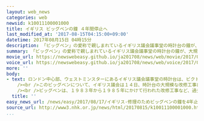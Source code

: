 ```yaml
---
layout: web_news
categories: web
newsid: k10011100001000
title: イギリス ビッグベンの鐘 ４年間停止へ
last_modified_at: '2017-08-15T04:15:00+09:00'
datetime: 2017年08月15日 04時15分
description: 「ビッグベン」の愛称で親しまれているイギリス議会議事堂の時計台の鐘が、大規模な改修工事に伴い、４年後の２０２１年まで停止されることになり、建設されてから１６０年近い歴史の中で、最も長い期間、時を告げる作業を休むことになりました。
summary: 「ビッグベン」の愛称で親しまれているイギリス議会議事堂の時計台の鐘が、大規模な改修工事に伴い、４年後の２０２１年まで停止されることになり、建設されてから１６０年近い歴史の中で、最も長い期間、時を告げる作業を休むことになりました。
movie_url: https://newswebeasy.github.io/ja201708/news/web/movie/2017/08/17/k10011100001000.mp4
voice_url: https://newswebeasy.github.io/ja201708/news/web/voice/2017/08/17/k10011100001000.mp3
more: ''
body:
- text: ロンドン中心部、ウェストミンスターにあるイギリス議会議事堂の時計台は、ビクトリア女王時代の１８５９年に建てられたもので、時を告げる鐘は「ビッグベン」の愛称で親しまれています。<br
    /><br />このビッグベンについて、イギリス議会は１４日、時計台の大規模な改修工事に伴って作業員の安全確保のため、今月２１日の正午を最後に４年後の２０２１年まで鐘を鳴らすことを停止すると発表しました。改修工事そのものはことし初めから始まっていますが、今後、鐘を打つハンマーを固定して４つある時計の文字盤を洗浄したうえで修理する作業などを行うということです。<br
    /><br />ビッグベンは、１９８３年から１９８５年にかけて行われた改修工事など、過去にも一時的に止められたことはありますが、今回は１５８年の歴史の中で最も長い期間、鐘の音が停止されることになります。ただ、大みそかや戦没者追悼の日など、国民的に重要なイベントや行事の際は特別に鳴らす予定だということです。
  title: ''
easy_news_url: /news/easy/2017/08/17/イギリス-修理のためビッグベンの鐘を4年止める/
source_url: http://www3.nhk.or.jp/news/html/20170815/k10011100001000.html
...
```

